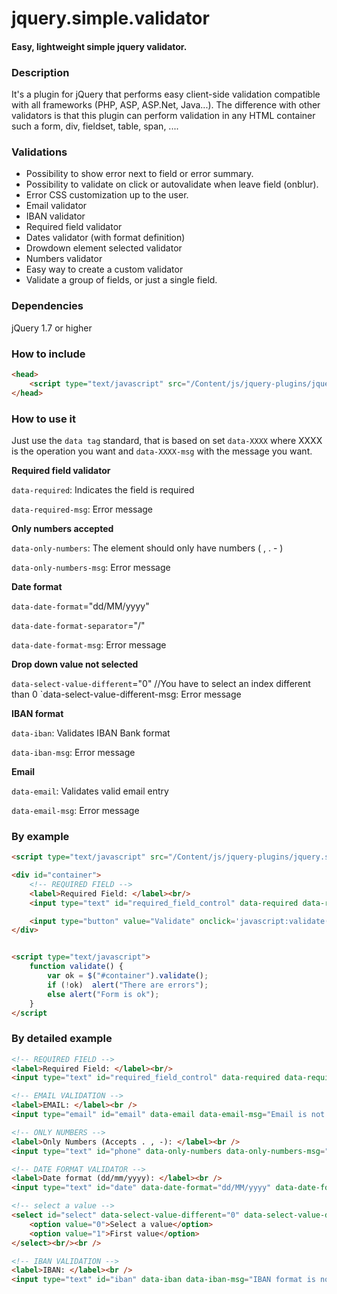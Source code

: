 # jquery.simple.validator
#### Easy, lightweight simple jquery validator.


### Description

It's a plugin for jQuery that performs easy client-side validation compatible with all frameworks (PHP, ASP, ASP.Net, Java...).
The difference with other validators is that this plugin can perform validation in any HTML container such a form, div, fieldset, table, span, ....

### Validations
* Possibility to show error next to field or error summary.
* Possibility to validate on click or autovalidate when leave field (onblur).
* Error CSS customization up to the user.
* Email validator
* IBAN validator
* Required field validator
* Dates validator (with format definition)
* Drowdown element selected validator
* Numbers validator
* Easy way to create a custom validator
* Validate a group of fields, or just a single field.

### Dependencies

jQuery 1.7 or higher

### How to include
```html
<head>
    <script type="text/javascript" src="/Content/js/jquery-plugins/jquery.simple.validator.js"></script>
</head>
```

### How to use it
Just use the `data tag` standard, that is based on set `data-XXXX` where XXXX is the operation you want and `data-XXXX-msg` with the message you want.

**Required field validator**

`data-required`: Indicates the field is required

`data-required-msg`: Error message 

**Only numbers accepted**

`data-only-numbers`: The element should only have numbers ( , . - )

`data-only-numbers-msg`: Error message

**Date format**

`data-date-format`="dd/MM/yyyy"

`data-date-format-separator`="/"

`data-date-format-msg`: Error message

**Drop down value not selected**

`data-select-value-different`="0"    //You have to select an index different than 0
`data-select-value-different-msg: Error message

**IBAN format**

`data-iban`:  Validates IBAN Bank format

`data-iban-msg`:  Error message

**Email**

`data-email`: Validates valid email entry

`data-email-msg`: Error message

### By example
```html
<script type="text/javascript" src="/Content/js/jquery-plugins/jquery.simple.validator.js"></script>

<div id="container">
    <!-- REQUIRED FIELD -->
    <label>Required Field: </label><br/>
    <input type="text" id="required_field_control" data-required data-required-msg="Field is required" /><br /><br/>

    <input type="button" value="Validate" onclick='javascript:validate();' />
</div>


<script type="text/javascript">
    function validate() {
        var ok = $("#container").validate();
        if (!ok)  alert("There are errors");
        else alert("Form is ok");
    }
</script
```


### By detailed example
```html
<!-- REQUIRED FIELD -->
<label>Required Field: </label><br/>
<input type="text" id="required_field_control" data-required data-required-msg="Field is required" /><br /><br/>
```

```html
<!-- EMAIL VALIDATION -->
<label>EMAIL: </label><br />
<input type="email" id="email" data-email data-email-msg="Email is not correct"  /><br /><br />
```

```html
<!-- ONLY NUMBERS -->
<label>Only Numbers (Accepts . , -): </label><br />
<input type="text" id="phone" data-only-numbers data-only-numbers-msg="You should put only numbers" /><br /><br />
```

```html
<!-- DATE FORMAT VALIDATOR -->
<label>Date format (dd/mm/yyyy): </label><br />
<input type="text" id="date" data-date-format="dd/MM/yyyy" data-date-format-separator="/" data-date-format-msg="The date format is not correct" /><br /><br />
```

```html
<!-- select a value -->
<select id="select" data-select-value-different="0" data-select-value-different-msg="You should select a value">
    <option value="0">Select a value</option>
    <option value="1">First value</option>
</select><br/><br />
```

```html
<!-- IBAN VALIDATION -->
<label>IBAN: </label><br />
<input type="text" id="iban" data-iban data-iban-msg="IBAN format is not correct" value=""  /><br /><br />
```
